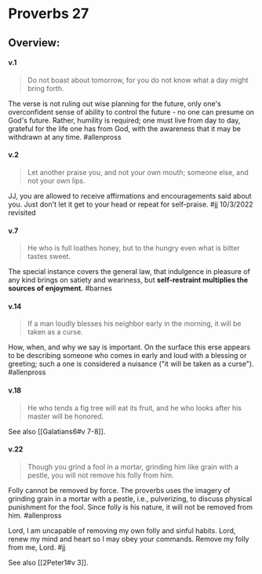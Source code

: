 # Proverbs 27

## Overview:



#### v.1
>Do not boast about tomorrow, for you do not know what a day might bring forth.

The verse is not ruling out wise planning for the future, only one's overconfident sense of ability to control the future - no one can presume on God's future. Rather, humility is required; one must live from day to day, grateful for the life one has from God, with the awareness that it may be withdrawn at any time.
#allenpross  

#### v.2
>Let another praise you, and not your own mouth; someone else, and not your own lips.

JJ, you are allowed to receive affirmations and encouragements said about you. Just don't let it get to your head or repeat for self-praise.
#jj 10/3/2022 revisited

#### v.7
>He who is full loathes honey, but to the hungry even what is bitter tastes sweet.

The special instance covers the general law, that indulgence in pleasure of any kind brings on satiety and weariness, but **self-restraint multiplies the sources of enjoyment.**
#barnes 

#### v.14
>If a man loudly blesses his neighbor early in the morning, it will be taken as a curse.

How, when, and why we say is important. On the surface this erse appears to be describing someone who comes in early and loud with a blessing or greeting; such a one is considered a nuisance ("it will be taken as a curse"). 
#allenpross 

#### v.18
>He who tends a fig tree will eat its fruit, and he who looks after his master will be honored.

See also [[Galatians6#v 7-8]].

#### v.22
>Though you grind a fool in a mortar, grinding him like grain with a pestle, you will not remove his folly from him.

Folly cannot be removed by force. The proverbs uses the imagery of grinding grain in a mortar with a pestle, i.e., pulverizing, to discuss physical punishment for the fool. Since folly is his nature, it will not be removed from him.
#allenpross 

Lord, I am uncapable of removing my own folly and sinful habits. Lord, renew my mind and heart so I may obey your commands. Remove my folly from me, Lord.
#jj 

See also [[2Peter1#v 3]].

